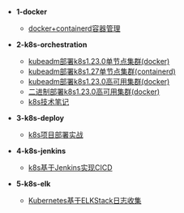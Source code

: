 * **1-docker**
  * [docker+containerd容器管理](1-docker/docker+containerd容器管理.md)

* **2-k8s-orchestration**
  * [kubeadm部署k8s1.23.0单节点集群(docker)](2-k8s-orchestration/1-kubeadm-v1.23-singal/kubeadm部署k8s1.23.0单节点集群(docker).md)
  * [kubeadm部署k8s1.27单节点集群(containerd)](2-k8s-orchestration/2-kubeadm-v1.27-singal/kubeadm部署k8s1.27单节点集群(containerd).md)
  * [kubeadm部署k8s1.23.0高可用集群(docker)](2-k8s-orchestration/3-kubeadm-v.1.23-ha/kubeadm部署k8s1.23.0高可用集群(docker).md)
  * [二进制部署k8s1.23.0高可用集群(docker)](2-k8s-orchestration/4-binary-v.1.23-ha/二进制部署k8s1.23.0高可用集群(docker).md)
  * [k8s技术笔记](2-k8s-orchestration/5-keypoint/k8s技术笔记.md)

* **3-k8s-deploy**
  * [k8s项目部署实战](3-k8s-deploy/k8s项目部署实战.md)

* **4-k8s-jenkins**
  * [k8s基于Jenkins实现CICD](4-k8s-jenkins/k8s基于Jenkins实现CICD.md)

* **5-k8s-elk**
  * [Kubernetes基于ELKStack日志收集](5-k8s-elk/Kubernetes基于ELKStack日志收集.md)